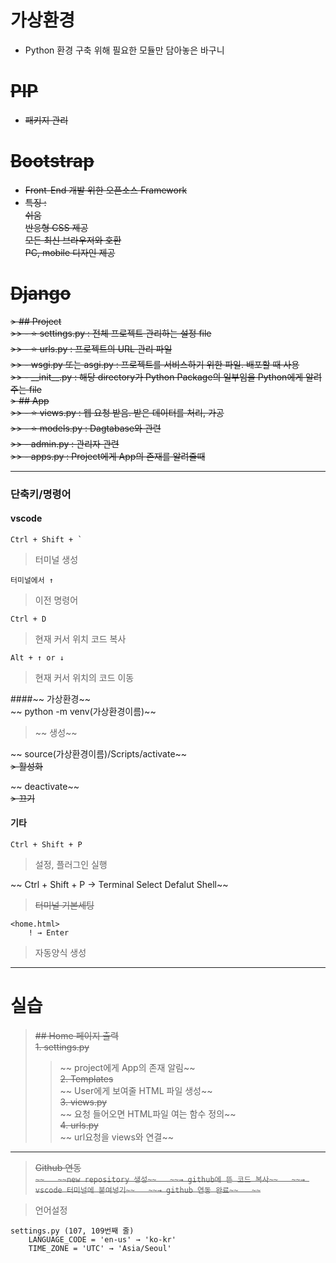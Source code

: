 # 가상환경
- Python 환경 구축 위해 필요한 모듈만 담아놓은 바구니

# ~~PIP~~
- ~~패키지 관리~~

# ~~Bootstrap~~  
- ~~Front-End 개발 위한 오픈소스 Framework~~  
- ~~특징 :~~  
~~쉬움~~  
~~반응형 CSS 제공~~  
~~모든 최신 브라우저와 호환~~  
~~PC, mobile 디자인 제공~~  

# ~~Django~~  
~~> ## Project~~  
~~>> - ⭐️ settings.py : 전체 프로젝트 관리하는 설정 file~~  
~~>> - ⭐️ urls.py : 프로젝트의 URL 관리 파일~~  
~~>> - wsgi.py 또는 asgi.py : 프로젝트를 서비스하기 위한 파일. 배포할 때 사용~~  
~~>> - \_\_init__.py : 해당 directory가 Python Package의 일부임을 Python에게 알려주는 file~~  
~~> ## App~~  
~~>> - ⭐️ views.py : 웹 요청 받음. 받은 데이터를 처리, 가공~~  
~~>> - ⭐️ models.py : Dagtabase와 관련~~  
~~>> - admin.py : 관리자 관련~~  
~~>> - apps.py : Project에게 App의 존재를 알려줄때~~  

---

### 단축키/명령어   
#### vscode
    Ctrl + Shift + `
> 터미널 생성  

    터미널에서 ↑     
> 이전 명령어  

    Ctrl + D  
> 현재 커서 위치 코드 복사  

    Alt + ↑ or ↓  
> 현재 커서 위치의 코드 이동  

####~~ 가상환경~~  
~~    python -m venv(가상환경이름)~~  
>~~ 생성~~  

~~    source(가상환경이름)/Scripts/activate~~  
~~> 활성화~~  

~~    deactivate~~  
~~> 끄기~~  

#### 기타  
    Ctrl + Shift + P
> 설정, 플러그인 실행

~~    Ctrl + Shift + P → Terminal Select Defalut Shell~~  
> ~~터미널 기본세팅~~  

```
<home.html>
    ! → Enter
```
> 자동양식 생성  

- - - 

# 실습  
> ~~## Home 페이지 출력~~  
~~1. settings.py~~  
>>~~ project에게 App의 존재 알림~~  
~~2. Templates~~  
>>~~ User에게 보여줄 HTML 파일 생성~~  
~~3. views.py~~  
>>~~ 요청 들어오면 HTML파일 여는 함수 정의~~  
~~4. urls.py~~  
>>~~ url요청을 views와 연결~~  

---

> ~~Github 연동~~  
~~```~~  
~~new repository 생성~~  
~~→ github에 뜬 코드 복사~~  
~~→ vscode 터미널에 붙여넣기~~  
~~→ github 연동 완료~~  
~~```~~  

> 언어설정  
```
settings.py (107, 109번째 줄)
    LANGUAGE_CODE = 'en-us' → 'ko-kr'
    TIME_ZONE = 'UTC' → 'Asia/Seoul'
```    

